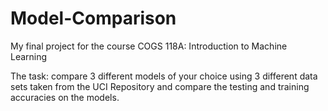 # Model-Comparison
My final project for the course COGS 118A: Introduction to Machine Learning

The task: compare 3 different models of your choice using 3 different data sets taken from the UCI Repository and compare the testing and training accuracies on the models.
